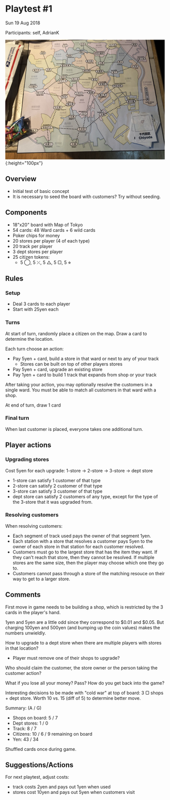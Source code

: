 # Playtest #1

Sun 19 Aug 2018

Participants: self, AdrianK

![](images/pt01-map.jpg){:height="100px"}

## Overview

* Initial test of basic concept
* It is necessary to seed the board with customers? Try without seeding.

## Components

* 18"x20" board with Map of Tokyo
* 54 cards: 48 Ward cards + 6 wild cards
* Poker chips for money
* 20 stores per player (4 of each type)
* 20 track per player
* 3 dept stores per player
* 25 citizen tokens:
	* 5 ◯, 5 ⤫, 5 △, 5 ▢, 5 ⭐︎

## Rules

### Setup

* Deal 3 cards to each player
* Start with 25yen each

### Turns

At start of turn, randomly place a citizen on the map. Draw a card to determine the location.

Each turn choose an action:

* Pay 5yen + card, build a store in that ward or next to any of your track
	* Stores can be built on top of other players stores
* Pay 5yen + card, upgrade an existing store
* Pay 1yen + card to build 1 track that expands from shop or your track

After taking your action, you may optionally resolve the customers in a single ward. You must be able to match all customers in that ward with a shop.

At end of turn, draw 1 card

### Final turn

When last customer is placed, everyone takes one additional turn.

## Player actions

### Upgrading stores

Cost 5yen for each upgrade: 1-store -> 2-store -> 3-store -> dept store

* 1-store can satisfy 1 customer of that type
* 2-store can satisfy 2 customer of that type
* 3-store can satisfy 3 customer of that type
* dept store can satisfy 2 customers of any type, except for the type of the 3-store that it was upgraded from.

### Resolving customers

When resolving customers:

* Each segment of track used pays the owner of that segment 1yen.
* Each station with a store that resolves a customer pays 5yen to the owner of each store in that station for each customer resolved.
* Customers must go to the largest store that has the item they want. If they can't reach that store, then they cannot be resolved. If multiple stores are the same size, then the player may choose which one they go to.
* Customers cannot pass through a store of the matching resouce on their way to get to a larger store.
 
## Comments

First move in game needs to be building a shop, which is restricted by the 3 cards in the player's hand.

1yen and 5yen are a little odd since they correspond to $0.01 and $0.05. But charging 100yen and 500yen (and bumping up the coin values) makes the numbers unwieldly.

How to upgrade to a dept store when there are multiple players with stores in that location?

* Player must remove one of their shops to upgrade?

Who should claim the customer, the store owner or the person taking the customer action?

What if you lose all your money? Pass? How do you get back into the game?

Interesting decisions to be made with "cold war" at top of board: 3 ▢ shops + dept store. Worth 10 vs. 15 (diff of 5) to determine better move.

Summary: (A / G)

* Shops on board: 5 / 7
* Dept stores: 1 / 0
* Track: 8 / 7
* Citizens: 10 / 6 / 9 remaining on board
* Yen: 43 / 34

Shuffled cards once during game.

## Suggestions/Actions

For next playtest, adjust costs:

* track costs 2yen and pays out 1yen when used
* stores cost 10yen and pays out 5yen when customers visit

